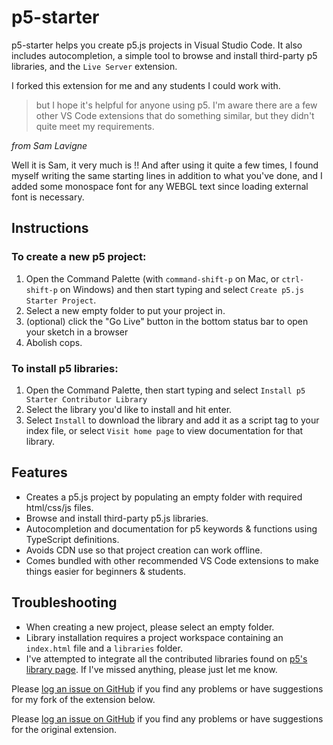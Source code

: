 # p5-starter 

p5-starter helps you create p5.js projects in Visual Studio Code. It also includes autocompletion, a simple tool to browse and install third-party p5 libraries, and the `Live Server` extension. 

I forked this extension for me and any students I could work with.
> but I hope it's helpful for anyone using p5. I'm aware there are a few other VS Code extensions that do something similar, but they didn't quite meet my requirements.  

*from Sam Lavigne*

Well it is Sam, it very much is !! And after using it quite a few times, I found myself writing the same starting lines in addition to what you've done, and I added some monospace font for any WEBGL text since loading external font is necessary. 



## Instructions

### To create a new p5 project:

1. Open the Command Palette (with `command-shift-p` on Mac, or `ctrl-shift-p` on Windows) and then start typing and select `Create p5.js Starter Project`. 
2. Select a new empty folder to put your project in.
3. (optional) click the "Go Live" button in the bottom status bar to open your sketch in a browser
4. Abolish cops.

### To install p5 libraries:

1. Open the Command Palette, then start typing and select `Install p5 Starter Contributor Library`
2. Select the library you'd like to install and hit enter.
3. Select `Install` to download the library and add it as a script tag to your index file, or select `Visit home page` to view documentation for that library.

## Features

- Creates a p5.js project by populating an empty folder with required html/css/js files.
- Browse and install third-party p5.js libraries.
- Autocompletion and documentation for p5 keywords & functions using TypeScript definitions.
- Avoids CDN use so that project creation can work offline.
- Comes bundled with other recommended VS Code extensions to make things easier for beginners & students.

## Troubleshooting

- When creating a new project, please select an empty folder.
- Library installation requires a project workspace containing an `index.html` file and a `libraries` folder.
- I've attempted to integrate all the contributed libraries found on [p5's library page](https://p5js.org/libraries/). If I've missed anything, please just let me know.


Please [log an issue on GitHub](https://github.com/rbottura/p5-starter/issues) if you find any problems or have suggestions for my fork of the extension below.

Please [log an issue on GitHub](https://github.com/antiboredom/p5.vscode/issues) if you find any problems or have suggestions for the original extension.
